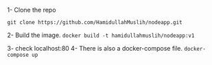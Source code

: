 1- Clone the repo

`git clone https://github.com/HamidullahMuslih/nodeapp.git`

2- Build the image.
`docker build -t hamidullahmuslih/nodeapp:v1`

3- check localhost:80
4- There is also a docker-compose file. 
`docker-compose up`

